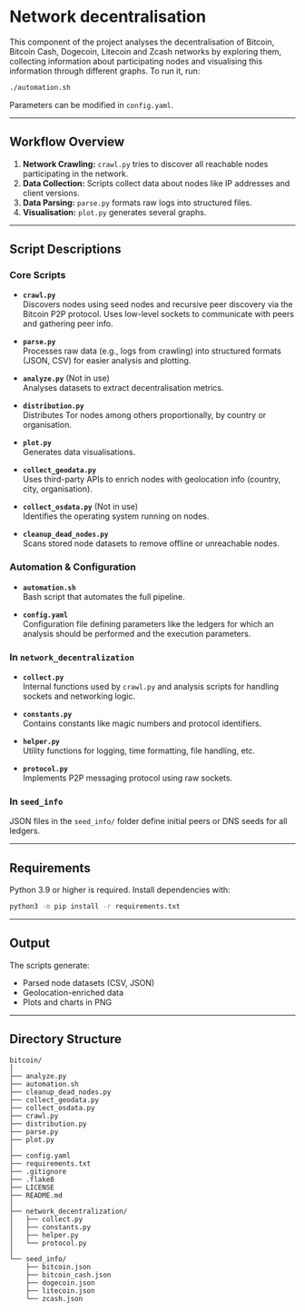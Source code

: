 # Network decentralisation

This component of the project analyses the decentralisation of Bitcoin, Bitcoin Cash, Dogecoin, Litecoin and Zcash networks by exploring them, collecting information about participating nodes and visualising this information through different graphs. To run it, run:
```bash
./automation.sh
```
Parameters can be modified in `config.yaml`.

---

## Workflow Overview

1. **Network Crawling:** `crawl.py` tries to discover all reachable nodes participating in the network.
2. **Data Collection:** Scripts collect data about nodes like IP addresses and client versions.
3. **Data Parsing:** `parse.py` formats raw logs into structured files.
4. **Visualisation:** `plot.py` generates several graphs.

---

## Script Descriptions

### Core Scripts

- **`crawl.py`**  
  Discovers nodes using seed nodes and recursive peer discovery via the Bitcoin P2P protocol. Uses low-level sockets to communicate with peers and gathering peer info.

- **`parse.py`**  
  Processes raw data (e.g., logs from crawling) into structured formats (JSON, CSV) for easier analysis and plotting.

- **`analyze.py`** (Not in use)  
  Analyses datasets to extract decentralisation metrics.

- **`distribution.py`**  
  Distributes Tor nodes among others proportionally, by country or organisation.

- **`plot.py`**  
  Generates data visualisations.

- **`collect_geodata.py`**  
  Uses third-party APIs to enrich nodes with geolocation info (country, city, organisation).

- **`collect_osdata.py`** (Not in use)  
  Identifies the operating system running on nodes.

- **`cleanup_dead_nodes.py`**  
  Scans stored node datasets to remove offline or unreachable nodes.

### Automation & Configuration

- **`automation.sh`**  
  Bash script that automates the full pipeline.

- **`config.yaml`**  
  Configuration file defining parameters like the ledgers for which an analysis should be performed and the execution parameters.


### In `network_decentralization`

- **`collect.py`**  
  Internal functions used by `crawl.py` and analysis scripts for handling sockets and networking logic.

- **`constants.py`**  
  Contains constants like magic numbers and protocol identifiers.

- **`helper.py`**  
  Utility functions for logging, time formatting, file handling, etc.

- **`protocol.py`**  
  Implements P2P messaging protocol using raw sockets.


### In `seed_info`

JSON files in the `seed_info/` folder define initial peers or DNS seeds for all ledgers.

---

## Requirements

Python 3.9 or higher is required.
Install dependencies with:

```bash
python3 -m pip install -r requirements.txt
```

---

## Output

The scripts generate:
- Parsed node datasets (CSV, JSON)
- Geolocation-enriched data
- Plots and charts in PNG

---

## Directory Structure

```
bitcoin/
│
├── analyze.py
├── automation.sh
├── cleanup_dead_nodes.py
├── collect_geodata.py
├── collect_osdata.py
├── crawl.py
├── distribution.py
├── parse.py
├── plot.py
│
├── config.yaml
├── requirements.txt
├── .gitignore
├── .flake8
├── LICENSE
├── README.md
│
├── network_decentralization/
│   ├── collect.py
│   ├── constants.py
│   ├── helper.py
│   └── protocol.py
│
└── seed_info/
    ├── bitcoin.json
    ├── bitcoin_cash.json
    ├── dogecoin.json
    ├── litecoin.json
    └── zcash.json
```
